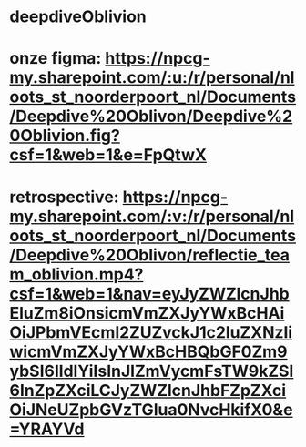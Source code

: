 # deepdiveOblivion

# onze figma: https://npcg-my.sharepoint.com/:u:/r/personal/nloots_st_noorderpoort_nl/Documents/Deepdive%20Oblivon/Deepdive%20Oblivion.fig?csf=1&web=1&e=FpQtwX

# retrospective: https://npcg-my.sharepoint.com/:v:/r/personal/nloots_st_noorderpoort_nl/Documents/Deepdive%20Oblivon/reflectie_team_oblivion.mp4?csf=1&web=1&nav=eyJyZWZlcnJhbEluZm8iOnsicmVmZXJyYWxBcHAiOiJPbmVEcml2ZUZvckJ1c2luZXNzIiwicmVmZXJyYWxBcHBQbGF0Zm9ybSI6IldlYiIsInJlZmVycmFsTW9kZSI6InZpZXciLCJyZWZlcnJhbFZpZXciOiJNeUZpbGVzTGlua0NvcHkifX0&e=YRAYVd